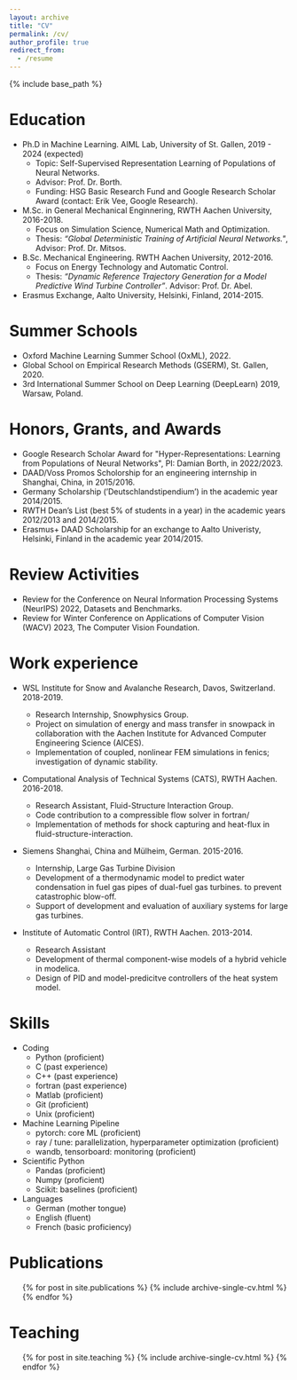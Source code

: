 ```yaml
---
layout: archive
title: "CV"
permalink: /cv/
author_profile: true
redirect_from:
  - /resume
---
```


{% include base_path %}

Education
======
* Ph.D in Machine Learning. AIML Lab, University of St. Gallen, 2019 - 2024 (expected)
  * Topic: Self-Supervised Representation Learning of Populations of Neural Networks.
  * Advisor: Prof. Dr. Borth.
  * Funding: HSG Basic Research Fund and Google Research Scholar Award (contact: Erik Vee, Google Research).
* M.Sc. in General Mechanical Enginnering, RWTH Aachen University, 2016-2018.
  * Focus on Simulation Science, Numerical Math and Optimization. 
  * Thesis: *“Global Deterministic Training of Artificial Neural Networks."*, Advisor: Prof. Dr. Mitsos.
* B.Sc. Mechanical Engineering. RWTH Aachen University, 2012-2016.
  * Focus on Energy Technology and Automatic Control.
  * Thesis: *“Dynamic Reference Trajectory Generation for a Model Predictive Wind Turbine Controller”*. Advisor: Prof. Dr. Abel.
* Erasmus Exchange, Aalto University, Helsinki, Finland, 2014-2015.

Summer Schools
======
* Oxford Machine Learning Summer School (OxML), 2022.
* Global School on Empirical Research Methods (GSERM), St. Gallen, 2020.
* 3rd International Summer School on Deep Learning (DeepLearn) 2019, Warsaw, Poland.

Honors, Grants, and Awards
======
* Google Research Scholar Award for "Hyper-Representations: Learning from Populations of Neural Networks", PI: Damian Borth, in 2022/2023.
* DAAD/Voss Promos Scholorship for an engineering internship in Shanghai, China, in 2015/2016.
* Germany Scholarship (’Deutschlandstipendium’) in the academic year 2014/2015.
* RWTH Dean’s List (best 5% of students in a year) in the academic years 2012/2013 and 2014/2015.
* Erasmus+ DAAD Scholarship for an exchange to Aalto Univeristy, Helsinki, Finland in the academic year 2014/2015.

Review Activities
=======
* Review for the Conference on Neural Information Processing Systems (NeurIPS) 2022, Datasets and Benchmarks.  
* Review for Winter Conference on Applications of Computer Vision (WACV) 2023, The Computer Vision Foundation.  


Work experience
======
* WSL Institute for Snow and Avalanche Research, Davos, Switzerland. 2018-2019.
  * Research Internship, Snowphysics Group.
  * Project on simulation of energy and mass transfer in snowpack in collaboration with the Aachen Institute for Advanced Computer Engineering Science (AICES).
  * Implementation of coupled, nonlinear FEM simulations in fenics; investigation of dynamic stability.

* Computational Analysis of Technical Systems (CATS), RWTH Aachen. 2016-2018.
  * Research Assistant, Fluid-Structure Interaction Group.
  * Code contribution to a compressible flow solver in fortran/
  * Implementation of methods for shock capturing and heat-flux in fluid-structure-interaction.

* Siemens Shanghai, China and Mülheim, German. 2015-2016.
  * Internship, Large Gas Turbine Division
  * Development of a thermodynamic model to predict water condensation in fuel gas pipes of dual-fuel gas turbines. to prevent catastrophic blow-off.
  * Support of development and evaluation of auxiliary systems for large gas turbines.

* Institute of Automatic Control (IRT), RWTH Aachen. 2013-2014.
  * Research Assistant
  * Development of thermal component-wise models of a hybrid vehicle in modelica. 
  * Design of PID and model-predicitve controllers of the heat system model.
  

Skills
======
* Coding
  * Python (proficient)
  * C (past experience)
  * C++ (past experience)
  * fortran (past experience)
  * Matlab (proficient)
  * Git (proficient)
  * Unix (proficient)
* Machine Learning Pipeline
  * pytorch: core ML (proficient)
  * ray / tune: parallelization, hyperparameter optimization (proficient)
  * wandb, tensorboard: monitoring (proficient)
* Scientific Python
  * Pandas (proficient)
  * Numpy (proficient)
  * Scikit: baselines (proficient)
* Languages
  * German (mother tongue)
  * English (fluent)
  * French (basic proficiency)


Publications
======
  <ul>{% for post in site.publications %}
    {% include archive-single-cv.html %}
  {% endfor %}</ul>
  
<!-- Talks
======
  <ul>{% for post in site.talks %}
    {% include archive-single-talk-cv.html %}
  {% endfor %}</ul> -->
  
Teaching
======
  <ul>{% for post in site.teaching %}
    {% include archive-single-cv.html %}
  {% endfor %}</ul>
  
<!-- Service and leadership
======
* Currently signed in to 43 different slack teams -->
